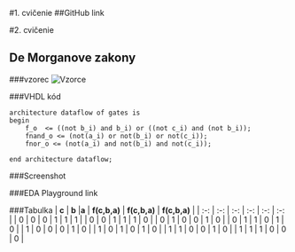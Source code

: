 #1. cvičenie
##GitHub link

#2. cvičenie
## De Morganove zakony

###vzorec
![Vzorce](/Images/vzorec1.gif)

###VHDL kód
```
architecture dataflow of gates is
begin
    f_o  <= ((not b_i) and b_i) or ((not c_i) and (not b_i));
    fnand_o <= (not(a_i) or not(b_i) or not(c_i));
    fnor_o <= (not(a_i) and not(b_i) and not(c_i));

end architecture dataflow;
```
###Screenshot

###EDA Playground link

###Tabulka
| **c** | **b** |**a** | **f(c,b,a)** | **f(c,b,a)** | **f(c,b,a)** |
| :-: | :-: | :-: | :-: | :-: | :-: |
| 0 | 0 | 0 | 1 | 1 | 1 |
| 0 | 0 | 1 | 1 | 1 | 0 |
| 0 | 1 | 0 | 0 | 1 | 0 |
| 0 | 1 | 1 | 0 | 1 | 0 |
| 1 | 0 | 0 | 0 | 1 | 0 |
| 1 | 0 | 1 | 0 | 1 | 0 |
| 1 | 1 | 0 | 0 | 1 | 0 |
| 1 | 1 | 1 | 0 | 0 | 0 |